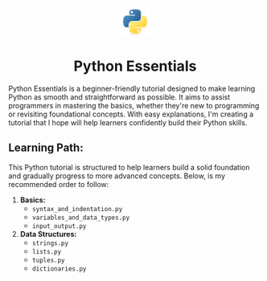 <p align="center">
  <img src="https://github.com/devicons/devicon/blob/master/icons/python/python-original.svg" height="60" width="60">
</p>

<div align="center">
  <h1>Python Essentials</h1>
</div>

Python Essentials is a beginner-friendly tutorial designed to make learning Python as smooth and straightforward as possible. It aims to assist programmers in mastering the basics, whether they're new to programming or revisiting foundational concepts. With easy explanations, I'm creating a tutorial that I hope will help learners confidently build their Python skills.

## Learning Path:
This Python tutorial is structured to help learners build a solid foundation and gradually progress to more advanced concepts. Below, is my recommended order to follow:
1. **Basics:**
    - ` syntax_and_indentation.py `
    - ` variables_and_data_types.py `
    - ` input_output.py `
2. **Data Structures:**
    - ` strings.py `
    - ` lists.py `
    - ` tuples.py `
    - ` dictionaries.py `

